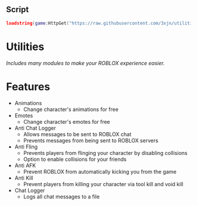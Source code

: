 ## Script
```lua
loadstring(game:HttpGet("https://raw.githubusercontent.com/3xjn/utilities/main/init.lua"))()
```

# Utilities
<i> Includes many modules to make your ROBLOX experience easier. </i>
# Features
* Animations
    * Change character's animations for free
* Emotes
    * Change character's emotes for free
* Anti Chat Logger
    * Allows messages to be sent to ROBLOX chat
    * Prevents messages from being sent to ROBLOX servers
* Anti Fling
    * Prevents players from flinging your character by disabling collisions
    * Option to enable collisions for your friends
* Anti AFK
    * Prevent ROBLOX from automatically kicking you from the game
* Anti Kill
    * Prevent players from killing your character via tool kill and void kill
* Chat Logger
    * Logs all chat messages to a file